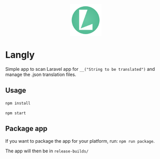 <div style="text-align:center;"><img alt="Langly icon" src="icons/icon.png" width="100" height="100"></div>

# Langly

Simple app to scan Laravel app for `__("String to be translated")` and manage the .json translation files.


## Usage
`npm install`

`npm start`

## Package app
If you want to package the app for your platform, run: `npm run package`.

The app will then be in `release-builds/`
